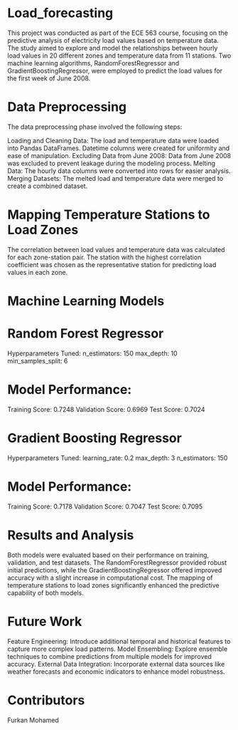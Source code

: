 # Load_forecasting

This project was conducted as part of the ECE 563 course, focusing on the predictive analysis of electricity load values based on temperature data. The study aimed to explore and model the relationships between hourly load values in 20 different zones and temperature data from 11 stations. Two machine learning algorithms, RandomForestRegressor and GradientBoostingRegressor, were employed to predict the load values for the first week of June 2008.

# Data Preprocessing
The data preprocessing phase involved the following steps:

Loading and Cleaning Data: The load and temperature data were loaded into Pandas DataFrames. Datetime columns were created for uniformity and ease of manipulation.
Excluding Data from June 2008: Data from June 2008 was excluded to prevent leakage during the modeling process.
Melting Data: The hourly data columns were converted into rows for easier analysis.
Merging Datasets: The melted load and temperature data were merged to create a combined dataset.

# Mapping Temperature Stations to Load Zones
The correlation between load values and temperature data was calculated for each zone-station pair. The station with the highest correlation coefficient was chosen as the representative station for predicting load values in each zone.

# Machine Learning Models

# Random Forest Regressor
Hyperparameters Tuned:
n_estimators: 150
max_depth: 10
min_samples_split: 6

# Model Performance:
Training Score: 0.7248
Validation Score: 0.6969
Test Score: 0.7024

# Gradient Boosting Regressor
Hyperparameters Tuned:
learning_rate: 0.2
max_depth: 3
n_estimators: 150

# Model Performance:
Training Score: 0.7178
Validation Score: 0.7047
Test Score: 0.7095

# Results and Analysis
Both models were evaluated based on their performance on training, validation, and test datasets. The RandomForestRegressor provided robust initial predictions, while the GradientBoostingRegressor offered improved accuracy with a slight increase in computational cost. The mapping of temperature stations to load zones significantly enhanced the predictive capability of both models.

# Future Work
Feature Engineering: Introduce additional temporal and historical features to capture more complex load patterns.
Model Ensembling: Explore ensemble techniques to combine predictions from multiple models for improved accuracy.
External Data Integration: Incorporate external data sources like weather forecasts and economic indicators to enhance model robustness.

# Contributors
Furkan Mohamed
